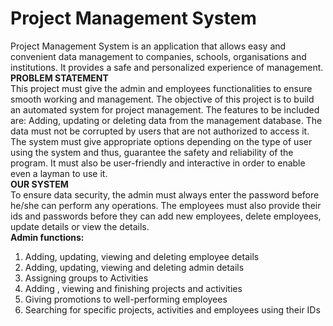 # **Project Management System**<br/>
Project Management System is an application that allows easy and convenient data management to companies, schools, organisations and institutions. It provides a safe and personalized experience of management.<br/>
**PROBLEM STATEMENT** <br/>
This project must give the admin and employees functionalities to ensure smooth working and management. The objective of this project is to build an automated system for project management. The features to be included are: Adding, updating or deleting data from the management database. The data must not be corrupted by users that are not authorized to access it. 
The system must give appropriate options depending on the type of user using the system and thus, guarantee the safety and reliability of the program. It must also be user-friendly and interactive in order to enable even a layman to use it. <br/>
**OUR SYSTEM**<br/>
To ensure data security, the admin must always enter the password before he/she can perform any operations. The employees must also provide their ids and passwords before they can add new employees, delete employees, update details or view the details. <br/>
**Admin functions:**<br/>
1. Adding, updating, viewing and deleting employee details
2. Adding, updating, viewing and deleting admin details
3. Assigning groups to Activities
4. Adding , viewing and finishing projects and activities
5. Giving promotions to well-performing employees
6. Searching for specific projects, activities and employees using their IDs 
